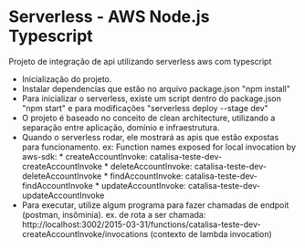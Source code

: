 # Serverless - AWS Node.js Typescript
Projeto de integração de api utilizando serverless aws com typescript
- Inicialização do projeto.
- Instalar dependencias que estão no arquivo package.json "npm install"
- Para inicializar o serverless, existe um script dentro do package.json "npm start" e para modificações "serverless deploy --stage dev"
- O projeto é baseado no conceito de clean architecture, utilizando a separação entre aplicação, domínio e infraestrutura.
- Quando o serverless rodar, ele mostrará as apis que estão expostas para funcionamento.
      ex: Function names exposed for local invocation by aws-sdk:
           * createAccountInvoke: catalisa-teste-dev-createAccountInvoke
           * deleteAccountInvoke: catalisa-teste-dev-deleteAccountInvoke
           * findAccountInvoke: catalisa-teste-dev-findAccountInvoke
           * updateAccountInvoke: catalisa-teste-dev-updateAccountInvoke
- Para executar, utilize algum programa para fazer chamadas de endpoit (postman, insôminia).
      ex. de rota a ser chamada: http://localhost:3002/2015-03-31/functions/catalisa-teste-dev-createAccountInvoke/invocations (contexto de lambda invocation)
